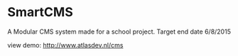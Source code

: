 SmartCMS
========

A Modular CMS system made for a school project.
Target end date 6/8/2015

view demo: http://www.atlasdev.nl/cms
